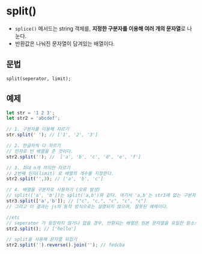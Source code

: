 split()
===
- `splice()` 메서드는 string 객체를, **지정한 구분자를 이용해 여러 개의 문자열**로 나눈다. 
- 반환값은 나눠진 문자열이 담겨있는 배열이다. 

## 문법
```
split(seperator, limit);
```

## 예제
```js
let str = '1 2 3';
let str2 = 'abcdef';

// 1. 구분자를 이용해 자르기
str.split(' '); // ['1', '2', '3']

// 2. 한글자씩 다 자르기
// 인자로 빈 배열을 준 것이다. 
str2.split(''); //  ['a', 'b', 'c', 'd', 'e', 'f']

// 3. 최대 n개 까지만 자르기
// 2번째 인자(limit) 로 배열의 개수를 지정한다. 
str2.split('',3); // ['a', 'b', 'c']

// 4. 배열을 구분자로 사용하기 (오류 발생)
// split(['a', 'b'])는 split('a,b')와 같다. 여기서 'a,b'는 str3에 없는 구분자이므로 원본 문자열 전체를 단일 요소로 포함한 배열을 반환한다.
str3.split(['a','b']); // ["c", "c,", "c", "c", "c"]
// 그리고 이 결과는 js의 동작 방식으로는 설명되지 않으며, 잘못된 예제이다.

//etc
// seperator 가 등장하지 않거나 없을 경우, 반환되는 배열은 원본 문자열을 유일한 원소로 가진다. 
str2.split(); // ['hello']

// split을 사용해 문자열 뒤집기
str2.split('').reverse().join(''); // fedcba
```